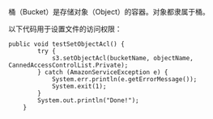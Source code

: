 
桶（Bucket）是存储对象（Object）的容器。对象都隶属于桶。


以下代码用于设置文件的访问权限：

```language-java
public void testSetObjectAcl() {
        try {
            s3.setObjectAcl(bucketName, objectName, CannedAccessControlList.Private);
        } catch (AmazonServiceException e) {
            System.err.println(e.getErrorMessage());
            System.exit(1);
        }
        System.out.println("Done!");
    }
```






